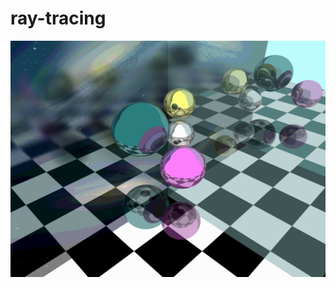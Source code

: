 # ray-tracing
![The renderings](https://github.com/WatchTower-Liu/ray-tracing/blob/main/raytracing.jpg)
